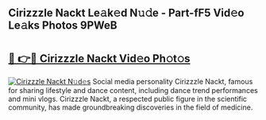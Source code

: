 ## Cirizzzle Nackt Le𝚊k𝚎d N𝚞𝚍e - Part-fF5 Vid𝚎o Le𝚊ks Photos 9PWeB

# <h2><a href="http://fb4pou.evod.top/?m=Cirizzzle+Nackt">🔗 👉🔴 Cirizzzle Nackt Vid𝚎o Ph𝚘t𝚘s</a></h2>

[![Cirizzzle Nackt N𝚞d𝚎s](https://i.imgur.com/8V9OHl7.gif)](http://fb4pou.evod.top/?m=Cirizzzle+Nackt)
Social media personality Cirizzzle Nackt, famous for sharing lifestyle and dance content, including dance trend performances and mini vlogs. Cirizzzle Nackt, a respected public figure in the scientific community, has made groundbreaking discoveries in the field of medicine. 
